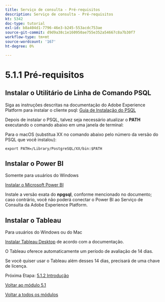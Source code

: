 ```yaml
---
title: Serviço de consulta - Pré-requisitos
description: Serviço de consulta - Pré-requisitos
kt: 5342
doc-type: tutorial
exl-id: b8a404d1-7796-46e3-b245-553acdc753ae
source-git-commit: d9d9a38c1e160950ae755e352a54667c8a7b30f7
workflow-type: tm+mt
source-wordcount: '167'
ht-degree: 0%

---
```


# 5.1.1 Pré-requisitos

## Instalar o Utilitário de Linha de Comando PSQL

Siga as instruções descritas na documentação do Adobe Experience Platform para instalar o cliente psql:
[Guia de Instalação do PSQL](https://experienceleague.adobe.com/docs/experience-platform/query/clients/psql.html)

Depois de instalar o PSQL, talvez seja necessário atualizar o **PATH** executando o comando abaixo em uma janela de terminal:

Para o macOS (substitua XX no comando abaixo pelo número da versão do PSQL que você instalou):

`export PATH=/Library/PostgreSQL/XX/bin:$PATH`

## Instalar o Power BI

Somente para usuários do Windows

[Instalar o Microsoft Power BI](https://experienceleague.adobe.com/docs/experience-platform/query/clients/power-bi.html)

Instale a versão exata do **npgsql**, conforme mencionado no documento; caso contrário, você não poderá conectar o Power BI ao Serviço de Consulta da Adobe Experience Platform.

## Instalar o Tableau

Para usuários do Windows ou do Mac

[Instalar Tableau Desktop](https://experienceleague.adobe.com/docs/experience-platform/query/clients/tableau.html) de acordo com a documentação.

O Tableau oferece automaticamente um período de avaliação de 14 dias.

Se você quiser usar o Tableau além desses 14 dias, precisará de uma chave de licença.

Próxima Etapa: [5.1.2 Introdução](./ex2.md)

[Voltar ao módulo 5.1](./query-service.md)

[Voltar a todos os módulos](../../../overview.md)
